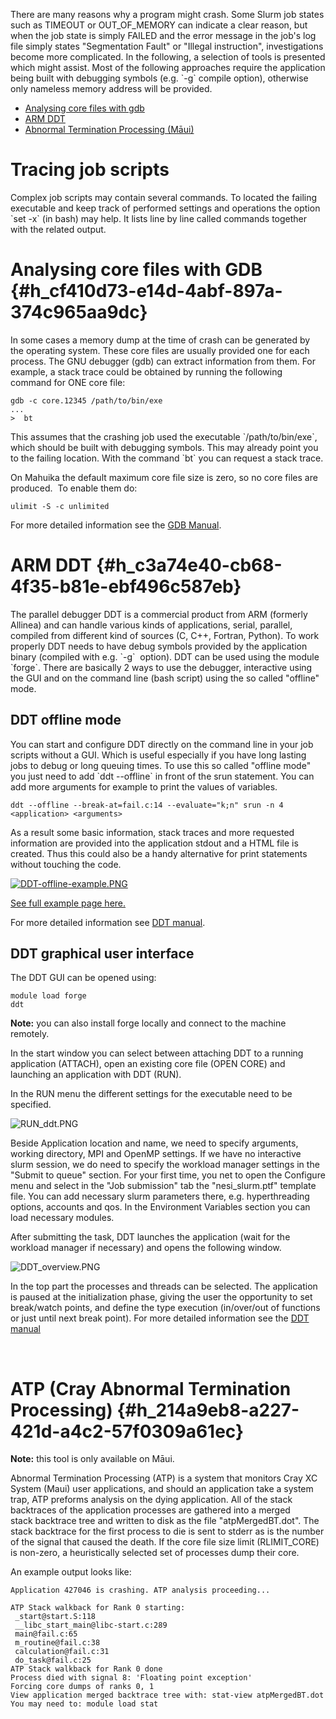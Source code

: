 There are many reasons why a program might crash. Some Slurm job states
such as TIMEOUT or OUT\_OF\_MEMORY can indicate a clear reason, but when
the job state is simply FAILED and the error message in the job\'s log
file simply states \"Segmentation Fault\" or \"Illegal instruction\",
investigations become more complicated. In the following, a selection of
tools is presented which might assist. Most of the following approaches
require the application being built with debugging symbols (e.g. \`-g\`
compile option), otherwise only nameless memory address will be
provided.

-   [Analysing core files with
    gdb](#h_cf410d73-e14d-4abf-897a-374c965aa9dc)
-   [ARM DDT](#h_c3a74e40-cb68-4f35-b81e-ebf496c587eb)
-   [Abnormal Termination Processing
    (Māui)](#h_214a9eb8-a227-421d-a4c2-57f0309a61ec) 

# Tracing job scripts

Complex job scripts may contain several commands. To located the failing
executable and keep track of performed settings and operations the
option \`set -x\` (in bash) may help. It lists line by line called
commands together with the related output.

# Analysing core files with GDB {#h_cf410d73-e14d-4abf-897a-374c965aa9dc}

In some cases a memory dump at the time of crash can be generated by the
operating system. These core files are usually provided one for each
process. The GNU debugger (gdb) can extract information from them. For
example, a stack trace could be obtained by running the following
command for ONE core file:

    gdb -c core.12345 /path/to/bin/exe
    ...
    >  bt

This assumes that the crashing job used the executable
\`/path/to/bin/exe\`, which should be built with debugging symbols. This
may already point you to the failing location. With the command \`bt\`
you can request a stack trace.

On Mahuika the default maximum core file size is zero, so no core files
are produced.  To enable them do:

    ulimit -S -c unlimited

For more detailed information see the [GDB
Manual](https://www.gnu.org/software/gdb/documentation/).

# ARM DDT {#h_c3a74e40-cb68-4f35-b81e-ebf496c587eb}

The parallel debugger DDT is a commercial product from ARM (formerly
Allinea) and can handle various kinds of applications, serial, parallel,
compiled from different kind of sources (C, C++, Fortran, Python). To
work properly DDT needs to have debug symbols provided by the
application binary (compiled with e.g. \`-g\`  option). DDT can be used
using the module \`forge\`. There are basically 2 ways to use the
debugger, interactive using the GUI and on the command line (bash
script) using the so called \"offline\" mode. 

## DDT offline mode

You can start and configure DDT directly on the command line in your job
scripts without a GUI. Which is useful especially if you have long
lasting jobs to debug or long queuing times. To use this so called
\"offline mode\" you just need to add \`ddt \--offline\` in front of the
srun statement. You can add more arguments for example to print the
values of variables. 

    ddt --offline --break-at=fail.c:14 --evaluate="k;n" srun -n 4 <application> <arguments>

As a result some basic information, stack traces and more requested
information are provided into the application stdout and a HTML file is
created. Thus this could also be a handy alternative for print
statements without touching the code.

[![DDT-offline-example.PNG](https://support.nesi.org.nz/hc/article_attachments/360002303456/DDT-offline-example.PNG)](https://mand35.github.io/NeSI_docu_ext/ddt_sample.html)

[See full example page
here.](https://mand35.github.io/NeSI_docu_ext/ddt_sample.html)

For more detailed information see [DDT
manual](https://developer.arm.com/docs/101136/latest/ddt/offline-debugging).

## DDT graphical user interface

The DDT GUI can be opened using:

    module load forge
    ddt

**Note:** you can also install forge locally and connect to the machine
remotely.

In the start window you can select between attaching DDT to a running
application (ATTACH), open an existing core file (OPEN CORE) and
launching an application with DDT (RUN).

In the RUN menu the different settings for the executable need to be
specified.

![RUN\_ddt.PNG](https://support.nesi.org.nz/hc/article_attachments/360002299296/RUN_ddt.PNG)

Beside Application location and name, we need to specify arguments,
working directory, MPI and OpenMP settings. If we have no interactive
slurm session, we do need to specify the workload manager settings in
the \"Submit to queue\" section. For your first time, you net to open
the Configure menu and select in the \"Job submission\" tab the
\"nesi\_slurm.ptf\" template file. You can add necessary slurm
parameters there, e.g. hyperthreading options, accounts and qos. In the
Environment Variables section you can load necessary modules.

After submitting the task, DDT launches the application (wait for the
workload manager if necessary) and opens the following window. 

![DDT\_overview.PNG](https://support.nesi.org.nz/hc/article_attachments/360002299256/DDT_overview.PNG)

In the top part the processes and threads can be selected. The
application is paused at the initialization phase, giving the user the
opportunity to set break/watch points, and define the type execution
(in/over/out of functions or just until next break point). For more
detailed information see the [DDT
manual](https://developer.arm.com/docs/101136/latest/ddt)

 

# ATP (Cray Abnormal Termination Processing) {#h_214a9eb8-a227-421d-a4c2-57f0309a61ec}

**Note:** this tool is only available on Māui.

Abnormal Termination Processing (ATP) is a system that monitors Cray XC
System (Maui) user applications, and should an application take a system
trap, ATP preforms analysis on the dying application. All of the stack
backtraces of the application processes are gathered into a merged\
stack backtrace tree and written to disk as the file
\"atpMergedBT.dot\". The stack backtrace for the first process to die is
sent to stderr as is the number of the signal that caused the death. If
the core file size limit (RLIMIT\_CORE) is non-zero, a heuristically
selected set of processes dump their core.

An example output looks like:

    Application 427046 is crashing. ATP analysis proceeding...

    ATP Stack walkback for Rank 0 starting:
     _start@start.S:118
     __libc_start_main@libc-start.c:289
     main@fail.c:65
     m_routine@fail.c:38
     calculation@fail.c:31
     do_task@fail.c:25
    ATP Stack walkback for Rank 0 done
    Process died with signal 8: 'Floating point exception'
    Forcing core dumps of ranks 0, 1
    View application merged backtrace tree with: stat-view atpMergedBT.dot
    You may need to: module load stat

#  
